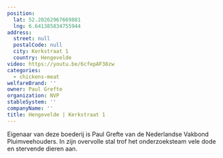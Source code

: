 ```yaml
---
position:
  lat: 52.20262967669881
  lng: 6.641385834755944
address:
  street: null
  postalCode: null
  city: Kerkstraat 1
  country: Hengevelde
video: https://youtu.be/6cfepAF38zw
categories:
  - chickens-meat
welfareBrand: ''
owner: Paul Grefte
organization: NVP
stableSystem: ''
companyName: ''
title: Hengevelde | Kerkstraat 1
---
```

Eigenaar van deze boederij is Paul Grefte van de Nederlandse Vakbond Pluimveehouders. In zijn overvolle stal trof het onderzoeksteam vele dode en stervende dieren aan.